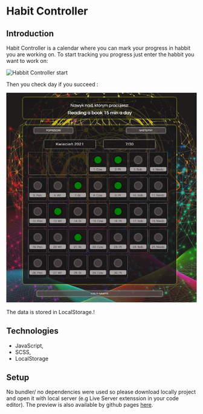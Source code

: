 # Habit Controller

## Introduction

Habit Controller is a calendar where you can mark your progress in habbit you are working on. To start
tracking you progress just enter the habbit you want to work on:

![Habbit Controller start](./img/kontroler_nawyków_start.JPG)

Then you check day if you succeed :

![Habbit Controller main view](./img/kontroler_nawykow_main.JPG)

The data is stored in LocalStorage.!

## Technologies

- JavaScript,
- SCSS,
- LocalStorage

## Setup

No bundler/ no dependencies were used so please download locally project and open it with local server (e.g Live Server extenssion in your code editor). The preview is also available by github pages [here](https://mtkuchta.github.io/kontrolerNawykow/).
